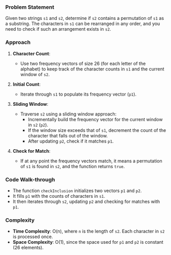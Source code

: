 ### Problem Statement
Given two strings `s1` and `s2`, determine if `s2` contains a permutation of `s1` as a substring. The characters in `s1` can be rearranged in any order, and you need to check if such an arrangement exists in `s2`.

### Approach
1. **Character Count**:
   - Use two frequency vectors of size 26 (for each letter of the alphabet) to keep track of the character counts in `s1` and the current window of `s2`.

2. **Initial Count**:
   - Iterate through `s1` to populate its frequency vector (`p1`).

3. **Sliding Window**:
   - Traverse `s2` using a sliding window approach:
     - Incrementally build the frequency vector for the current window in `s2` (`p2`).
     - If the window size exceeds that of `s1`, decrement the count of the character that falls out of the window.
     - After updating `p2`, check if it matches `p1`.

4. **Check for Match**:
   - If at any point the frequency vectors match, it means a permutation of `s1` is found in `s2`, and the function returns `true`.

### Code Walk-through
- The function `checkInclusion` initializes two vectors `p1` and `p2`.
- It fills `p1` with the counts of characters in `s1`.
- It then iterates through `s2`, updating `p2` and checking for matches with `p1`.

### Complexity
- **Time Complexity**: O(n), where `n` is the length of `s2`. Each character in `s2` is processed once.
- **Space Complexity**: O(1), since the space used for `p1` and `p2` is constant (26 elements).
